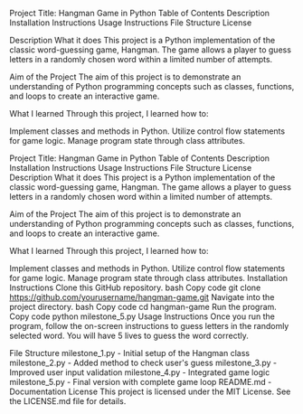 Project Title: Hangman Game in Python
Table of Contents
Description
Installation Instructions
Usage Instructions
File Structure
License

Description
What it does
This project is a Python implementation of the classic word-guessing game, Hangman. The game allows a player to guess letters in a randomly chosen word within a limited number of attempts.

Aim of the Project
The aim of this project is to demonstrate an understanding of Python programming concepts such as classes, functions, and loops to create an interactive game.

What I learned
Through this project, I learned how to:

Implement classes and methods in Python.
Utilize control flow statements for game logic.
Manage program state through class attributes.

Project Title: Hangman Game in Python
Table of Contents
Description
Installation Instructions
Usage Instructions
File Structure
License
Description
What it does
This project is a Python implementation of the classic word-guessing game, Hangman. The game allows a player to guess letters in a randomly chosen word within a limited number of attempts.

Aim of the Project
The aim of this project is to demonstrate an understanding of Python programming concepts such as classes, functions, and loops to create an interactive game.

What I learned
Through this project, I learned how to:

Implement classes and methods in Python.
Utilize control flow statements for game logic.
Manage program state through class attributes.
Installation Instructions
Clone this GitHub repository.
bash
Copy code
git clone https://github.com/yourusername/hangman-game.git
Navigate into the project directory.
bash
Copy code
cd hangman-game
Run the program.
Copy code
python milestone_5.py
Usage Instructions
Once you run the program, follow the on-screen instructions to guess letters in the randomly selected word. You will have 5 lives to guess the word correctly.

File Structure
milestone_1.py - Initial setup of the Hangman class
milestone_2.py - Added method to check user's guess
milestone_3.py - Improved user input validation
milestone_4.py - Integrated game logic
milestone_5.py - Final version with complete game loop
README.md - Documentation
License
This project is licensed under the MIT License. See the LICENSE.md file for details.

